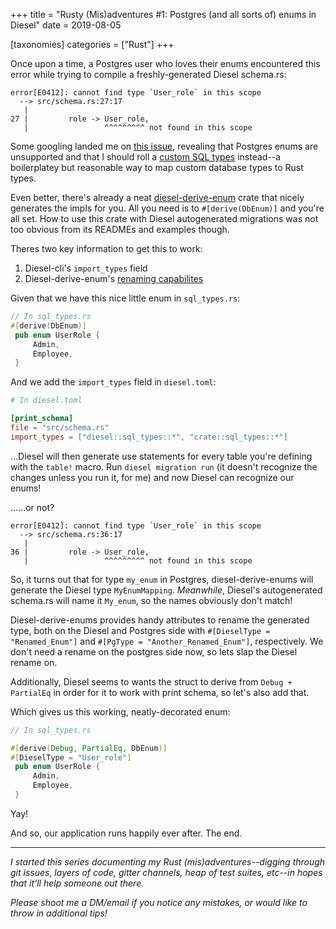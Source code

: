 +++
title = "Rusty (Mis)adventures #1: Postgres (and all sorts of) enums in Diesel"
date = 2019-08-05

[taxonomies]
categories = ["Rust"]
+++

Once upon a time, a Postgres user who loves their enums encountered this error while trying to compile a freshly-generated Diesel schema.rs:

```
error[E0412]: cannot find type `User_role` in this scope
  --> src/schema.rs:27:17
   |
27 |         role -> User_role,
   |                 ^^^^^^^^^ not found in this scope

```

Some googling landed me on [this issue](https://github.com/diesel-rs/diesel/issues/343), revealing that Postgres enums are unsupported and that I should roll a [custom SQL types](https://github.com/diesel-rs/diesel/blob/adc6db3f74eedaa34a0694759cccc29b95ada052/diesel_tests/tests/custom_types.rs) instead--a boilerplatey but reasonable way to map custom database types to Rust types.

Even better, there's already a neat [diesel-derive-enum](https://github.com/adwhit/diesel-derive-enum/) crate that nicely generates the impls for you. All you need is to `#[derive(DbEnum)]` and you're all set. How to use this crate with Diesel autogenerated migrations was not too obvious from its READMEs and examples though.

Theres two key information to get this to work:
1. Diesel-cli's `import_types` field
2. Diesel-derive-enum's [renaming capabilites](https://github.com/adwhit/diesel-derive-enum/blob/master/tests/src/rename.rs)

Given that we have this nice little enum in `sql_types.rs`:

```rust
// In sql_types.rs
#[derive(DbEnum)]
 pub enum UserRole {
     Admin,
     Employee,
 }
```

And we add the `import_types` field in `diesel.toml`: 

```toml
# In diesel.toml

[print_schema]
file = "src/schema.rs"
import_types = ["diesel::sql_types::*", "crate::sql_types::*"]
```

...Diesel will then generate use statements for every table you're defining with the `table!` macro. Run `diesel migration run` (it doesn't recognize the changes unless you run it, for me) and now Diesel can recognize our enums! 

......or not?

```
error[E0412]: cannot find type `User_role` in this scope
  --> src/schema.rs:36:17
   |
36 |         role -> User_role,
   |                 ^^^^^^^^^ not found in this scope

```

So, it turns out that for type `my_enum` in Postgres, diesel-derive-enums will generate the Diesel type `MyEnumMapping`. _Meanwhile_, Diesel's autogenerated schema.rs will name it `My_enum`, so the names obviously don't match! 

Diesel-derive-enums provides handy attributes to rename the generated type, both on the Diesel and Postgres side with `#[DieselType = "Renamed_Enum"]` and `#[PgType = "Another_Renamed_Enum"]`, respectively. We don't need a rename on the postgres side now, so lets slap the Diesel rename on.

Additionally, Diesel seems to wants the struct to derive from `Debug + PartialEq` in order for it to work with print schema, so let's also add that.

Which gives us this working, neatly-decorated enum:

```rust
// In sql_types.rs

#[derive(Debug, PartialEq, DbEnum)]
#[DieselType = "User_role"]
 pub enum UserRole {
     Admin,
     Employee,
 }
``` 
Yay!

And so, our application runs happily ever after. The end. 

---

_I started this series documenting my Rust (mis)adventures--digging through git issues, layers of code, gitter channels, heap of test suites, etc--in hopes that it'll help someone out there._

_Please shoot me a DM/email if you notice any mistakes, or would like to throw in additional tips!_ 
